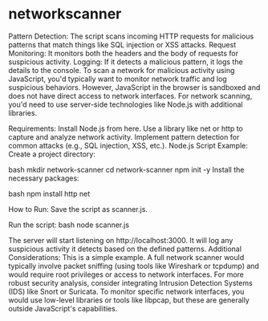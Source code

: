 # networkscanner
Pattern Detection: The script scans incoming HTTP requests for malicious patterns that match things like SQL injection or XSS attacks. Request Monitoring: It monitors both the headers and the body of requests for suspicious activity. Logging: If it detects a malicious pattern, it logs the details to the console.
To scan a network for malicious activity using JavaScript, you'd typically want to monitor network traffic and log suspicious behaviors. However, JavaScript in the browser is sandboxed and does not have direct access to network interfaces. For network scanning, you'd need to use server-side technologies like Node.js with additional libraries.

Requirements:
Install Node.js from here.
Use a library like net or http to capture and analyze network activity.
Implement pattern detection for common attacks (e.g., SQL injection, XSS, etc.).
Node.js Script Example:
Create a project directory:

bash
mkdir network-scanner
cd network-scanner
npm init -y
Install the necessary packages:

bash
npm install http net

How to Run:
Save the script as scanner.js.

Run the script:
bash
node scanner.js

The server will start listening on http://localhost:3000. It will log any suspicious activity it detects based on the defined patterns.
Additional Considerations:
This is a simple example. A full network scanner would typically involve packet sniffing (using tools like Wireshark or tcpdump) and would require root privileges or access to network interfaces.
For more robust security analysis, consider integrating Intrusion Detection Systems (IDS) like Snort or Suricata.
To monitor specific network interfaces, you would use low-level libraries or tools like libpcap, but these are generally outside JavaScript's capabilities.
